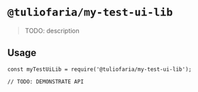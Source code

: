 # `@tuliofaria/my-test-ui-lib`

> TODO: description

## Usage

```
const myTestUiLib = require('@tuliofaria/my-test-ui-lib');

// TODO: DEMONSTRATE API
```
